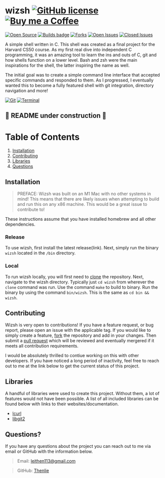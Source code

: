 # wizsh [![GitHub license](https://img.shields.io/github/license/Naereen/StrapDown.js.svg)](https://github.com/Thenlie/wizsh/blob/main/LICENSE) [![Buy me a Coffee](https://badgen.net/badge/icon/buymeacoffee?icon=buymeacoffee&label&color=purple)](https://www.buymeacoffee.com/leithen)


[![Open Source](https://badges.frapsoft.com/os/v1/open-source.svg?v=103)](https://opensource.org/)
[![Builds badge](https://github.com/thenlie/wizsh/actions/workflows/makefile.yml/badge.svg)](https://github.com/Thenlie/wizsh/actions/)
[![Forks](https://img.shields.io/github/forks/Thenlie/wizsh)]()
[![Open Issues](https://img.shields.io/github/issues/Thenlie/wizsh)](https://github.com/Thenlie/wizsh/issues?q=is%3Aopen+is%3Aissue)
[![Closed Issues](https://img.shields.io/github/issues-closed/thenlie/wizsh?color=yellow)](https://github.com/Thenlie/wizsh/issues?q=is%3Aissue+is%3Aclosed)

A simple shell written in C. This shell was created as a final project for the Harvard CS50 course. As my first real dive into independent C programming, it was an amazing tool to learn the ins and outs of C, git and how shells function on a lower level. Bash and zsh were the main inspirations for the shell, the latter inspiring the name as well. 

The initial goal was to create a simple command line interface that accepted specific commands and responded to them. As I progressed, I eventually wanted this to become a fully featured shell with git integration, directory navigation and more! 

[![Git](https://badgen.net/badge/icon/git?icon=git&label&color=orange)](https://git-scm.com/)
[![Terminal](https://badgen.net/badge/icon/terminal?icon=terminal&label)]()

## 🚧 README under construction 🚧

# Table of Contents

1. [Installation](#installation)
2. [Contributing](#contributing)
3. [Libraries](#libraries)
4. [Questions](#questions)

## Installation

> PREFACE: Wizsh was built on an M1 Mac with no other systems in mind! This means that there are likely issues when attempting to build and run this on any x86 machine. This would be a great issue to contribute to!  

These instructions assume that you have installed homebrew and all other dependencies. 

### Release

To use wizsh, first install the latest release(link).
Next, simply run the binary `wizsh` located in the `/bin` directory. 

### Local

To run wizsh locally, you will first need to [clone](https://docs.github.com/en/repositories/creating-and-managing-repositories/cloning-a-repository) the repository. 
Next, navigate to the wizsh directory. Typically just `cd wizsh` from wherever the `clone` command was run.
Use the command `make` to build to binary. 
Run the binary by using the command `bin/wizsh`. This is the same as `cd bin && wizsh`.

## Contributing

Wizsh is very open to contributions! If you have a feature request, or bug report, please open an issue with the applicable tag. If you would like to simply create a feature, [fork](https://docs.github.com/en/pull-requests/collaborating-with-pull-requests/working-with-forks/about-forks) the repository and add in your changes. Then submit a [pull request](https://docs.github.com/en/pull-requests/collaborating-with-pull-requests/proposing-changes-to-your-work-with-pull-requests/about-pull-requests) which will be reviewed and eventually mergered if it meets all contribution requirements. 

I would be absolutely thrilled to contiue working on this with other developers. If you have noticed a long period of inactivity, feel free to reach out to me at the link below to get the current status of this project. 

## Libraries

A handful of libraries were used to create this project. Without them, a lot of features would not have been possible. A list of all included libraries can be found below with links to their websites/documentation. 

- [lcurl](https://curl.se/libcurl/)
- [libgit2](https://libgit2.org/)

## Questions?

If you have any questions about the project you can reach out to me via email or GitHub with the information below. 

>Email: leithen113@gmail.com 

>GitHub: [Thenlie](https://github.com/Thenlie)
